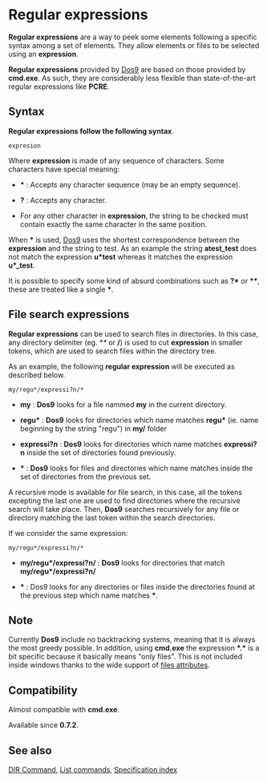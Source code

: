 # Regular expressions #

**Regular expressions** are a way to peek some elements following a specific 
syntax among a set of elements. They allow elements or files to be selected 
using an **expression**.

**Regular expressions** provided by [Dos9](dos9) are based on those provided 
by **cmd.exe**. As such, they are considerably less flexible than 
state-of-the-art regular expressions like **PCRE**.

## Syntax ##

**Regular expressions follow the following syntax**.

    expresion

Where **expression** is made of any sequence of characters. Some characters 
have special meaning:

* **\*** : Accepts any character sequence \(may be an empty sequence\).

* **?** : Accepts any character.

* For any other character in **expression**, the string to be checked must 
  contain exactly the same character in the same position.

When **\*** is used, [Dos9](../dos9) uses the shortest correspondence between 
the **expression** and the string to test. As an example the string 
**atest\_test** does not match the expression **u\*test** whereas it matches 
the expression **u\*\_test**.

It is possible to specify some kind of absurd combinations such as **?\*** or 
**\*\***, these are treated like a single **\***.

## File search expressions ##

**Regular expressions** can be used to search files in directories. In this 
case, any directory delimiter \(eg. **\** or **/**\) is used to cut 
**expression** in smaller tokens, which are used to search files within the 
directory tree.

As an example, the following **regular expression** will be executed as 
described below.

    my/regu*/expressi?n/*

* **my** : **Dos9** looks for a file nammed **my** in the current directory.

* **regu\*** : **Dos9** looks for directories which name matches **regu\*** 
  \(ie. name beginning by the string "regu"\) in **my/** folder

* **expressi?n** : **Dos9** looks for directories which name matches 
  **expressi?n** inside the set of directories found previously.

* **\*** : **Dos9** looks for files and directories which name matches inside 
  the set of directories from the previous set.

A recursive mode is available for file search, in this case, all the tokens 
excepting the last one are used to find directories where the recursive search 
will take place. Then, **Dos9** searches recursively for any file or directory 
matching the last token within the search directories.

If we consider the same expression:

    my/regu*/expressi?n/*

* **my/regu\*/expressi?n/** : **Dos9** looks for directories that match 
  **my/regu\*/expressi?n/**

* **\*** : Dos9 looks for any directories or files inside the directories 
  found at the previous step which name matches **\***.

## Note ##

Currently **Dos9** include no backtracking systems, meaning that it is always 
the most greedy possible. In addition, using **cmd.exe** the expression 
**\*.\*** is a bit specific because it basically means "only files". This is 
not included inside windows thanks to the wide support of [files 
attributes](attr).

## Compatibility ##

Almost compatible with **cmd.exe**.

Available since **0.7.2**.

## See also ##

[DIR Command](../dir), [List commands](../commands), [Specification 
index](index) 

